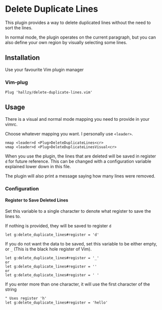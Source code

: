 # Delete Duplicate Lines

This plugin provides a way to delete duplicated lines without the need to sort
the lines.

In normal mode, the plugin operates on the current paragraph, but you can also
define your own region by visually selecting some lines.

## Installation

Use your favourite Vim plugin manager

### Vim-plug

```vim
Plug 'hallzy/delete-duplicate-lines.vim'
```

## Usage

There is a visual and normal mode mapping you need to provide in your vimrc.

Choose whatever mapping you want. I personally use `<leader>`.

```vim
nmap <leader>d <Plug>DeleteDuplicateLines<cr>
vmap <leader>d <Plug>DeleteDuplicateLinesVisual<cr>
```

When you use the plugin, the lines that are deleted will be saved in register
`d` for future reference. This can be changed with a configuration variable
explained lower down in this file.

The plugin will also print a message saying how many lines were removed.

### Configuration

#### Register to Save Deleted Lines

Set this variable to a single character to denote what register to save the
lines to.

If nothing is provided, they will be saved to register `d`

```vim
let g:delete_duplicate_lines#register = 'd'
```

If you do not want the data to be saved, set this variable to be either empty,
or `_` (This is the black hole register of Vim).

```vim
let g:delete_duplicate_lines#register = '_'
or
let g:delete_duplicate_lines#register = ''
or
let g:delete_duplicate_lines#register = ' '
```

If you enter more than one character, it will use the first character of the
string

```vim
" Uses register 'h'
let g:delete_duplicate_lines#register = 'hello'
```
